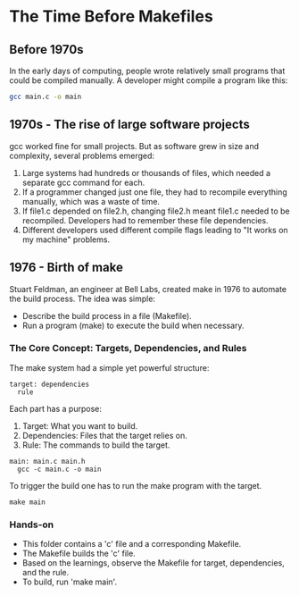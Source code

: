 # The Time Before Makefiles
## Before 1970s
In the early days of computing, people wrote relatively small programs that could be compiled manually. A developer might compile a program like this:
```sh
gcc main.c -o main
```

## 1970s - The rise of large software projects

gcc worked fine for small projects. But as software grew in size and complexity, several problems emerged:
1. Large systems had hundreds or thousands of files, which needed a separate gcc command for each.
2. If a programmer changed just one file, they had to recompile everything manually, which was a waste of time.
3. If file1.c depended on file2.h, changing file2.h meant file1.c needed to be recompiled. Developers had to remember these file dependencies.
4. Different developers used different compile flags leading to "It works on my machine" problems.

## 1976 - Birth of make

Stuart Feldman, an engineer at Bell Labs, created make in 1976 to automate the build process.
The idea was simple:
- Describe the build process in a file (Makefile).
- Run a program (make) to execute the build when necessary.

### The Core Concept: Targets, Dependencies, and Rules

The make system had a simple yet powerful structure:
```
target: dependencies
  rule
```
Each part has a purpose:
1. Target: What you want to build.
2. Dependencies: Files that the target relies on.
3. Rule: The commands to build the target.

```
main: main.c main.h
  gcc -c main.c -o main
```
To trigger the build one has to run the make program with the target.
```
make main
```
### Hands-on
- This folder contains a 'c' file and a corresponding Makefile. 
- The Makefile builds the 'c' file.
- Based on the learnings, observe the Makefile for target, dependencies, and the rule.
- To build, run 'make main'.
